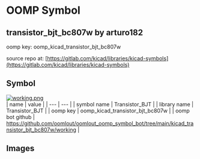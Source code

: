 # OOMP Symbol  
## transistor_bjt_bc807w  by arturo182  
  
oomp key: oomp_kicad_transistor_bjt_bc807w  
  
source repo at: [https://gitlab.com/kicad/libraries/kicad-symbols](https://gitlab.com/kicad/libraries/kicad-symbols)  
## Symbol  
  
[![working.png](working_600.png)](working.png)  
| name | value | 
| --- | --- | 
| symbol name | Transistor_BJT | 
| library name | Transistor_BJT | 
| oomp key | oomp_kicad_transistor_bjt_bc807w | 
| oomp bot github | https://github.com/oomlout/oomlout_oomp_symbol_bot/tree/main/kicad_transistor_bjt_bc807w/working | 
## Images  

